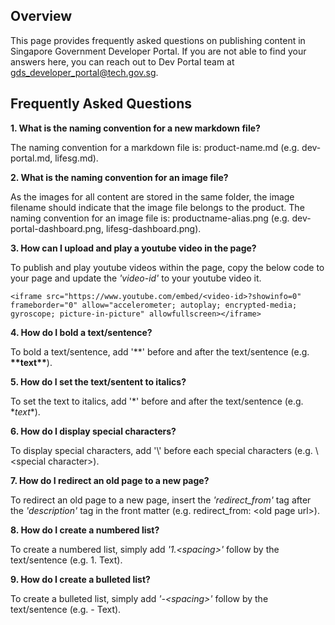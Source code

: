 ## Overview

This page provides frequently asked questions on publishing content in Singapore Government Developer Portal. If you are not able to find your answers here, you can reach out to Dev Portal team at <gds_developer_portal@tech.gov.sg>.

## Frequently Asked Questions

**1. What is the naming convention for a new markdown file?**

The naming convention for a markdown file is: product-name.md (e.g. dev-portal.md, lifesg.md).

**2. What is the naming convention for an image file?**

As the images for all content are stored in the same folder, the image filename should indicate that the image file belongs to the product. The naming convention for an image file is: productname-alias.png (e.g. dev-portal-dashboard.png, lifesg-dashboard.png).

**3. How can I upload and play a youtube video in the page?**

To publish and play youtube videos within the page, copy the below code to your page and update the *'video-id'* to your youtube video it.
```
<iframe src="https://www.youtube.com/embed/<video-id>?showinfo=0" frameborder="0" allow="accelerometer; autoplay; encrypted-media; gyroscope; picture-in-picture" allowfullscreen></iframe>
```

**4. How do I bold a text/sentence?**

To bold a text/sentence, add '\*\*' before and after the text/sentence (e.g. **\*\*text\*\***).


**5. How do I set the text/sentent to italics?**

To set the text to italics, add '\*' before and after the text/sentence (e.g. \**text*\*).


**6. How do I display special characters?**

To display special characters, add '\\' before each special characters (e.g. \\\<special character>).

**7. How do I redirect an old page to a new page?**

To redirect an old page to a new page, insert the *'redirect_from'* tag after the *'description'* tag in the front matter 
(e.g. redirect_from: \<old page url>).

**8. How do I create a numbered list?**

To create a numbered list, simply add *'1.\<spacing>'* follow by the text/sentence (e.g. 1. Text).

**9. How do I create a bulleted list?**

To create a bulleted list, simply add *'-\<spacing>'* follow by the text/sentence (e.g. \- Text).



